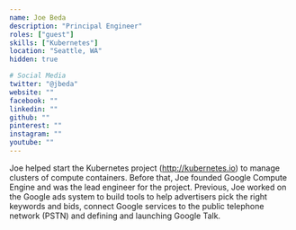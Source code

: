 ```yaml
---
name: Joe Beda
description: "Principal Engineer"
roles: ["guest"]
skills: ["Kubernetes"]
location: "Seattle, WA"
hidden: true

# Social Media
twitter: "@jbeda"
website: ""
facebook: ""
linkedin: ""
github: ""
pinterest: ""
instagram: ""
youtube: ""
---
```


Joe helped start the Kubernetes project (http://kubernetes.io) to manage clusters of compute containers. Before that, Joe founded Google Compute Engine and was the lead engineer for the project. Previous, Joe worked on the Google ads system to build tools to help advertisers pick the right keywords and bids, connect Google services to the public telephone network (PSTN) and defining and launching Google Talk.

<!--more-->